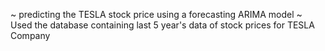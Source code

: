  ~ predicting the TESLA stock price using a forecasting ARIMA model
 ~ Used the database containing last 5 year's data of stock prices for TESLA Company
 
 
